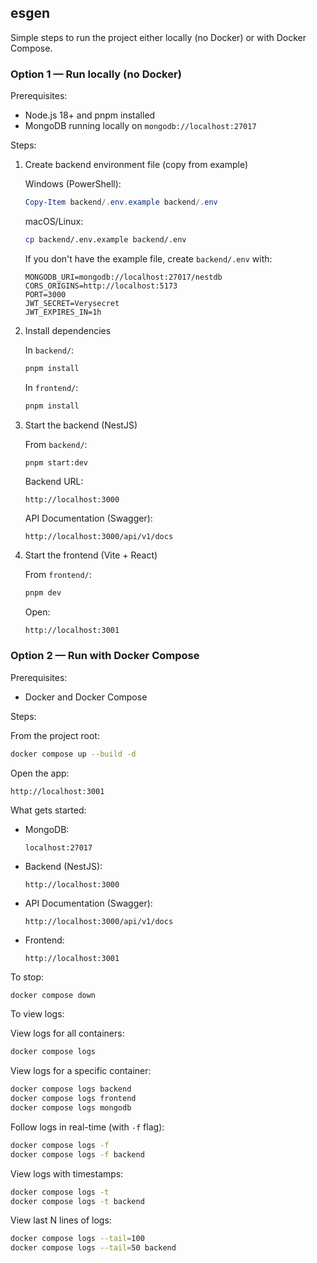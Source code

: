 ## esgen

Simple steps to run the project either locally (no Docker) or with Docker Compose.

### Option 1 — Run locally (no Docker)

Prerequisites:

- Node.js 18+ and pnpm installed
- MongoDB running locally on `mongodb://localhost:27017`

Steps:

1.  Create backend environment file (copy from example)

    Windows (PowerShell):

    ```powershell
    Copy-Item backend/.env.example backend/.env
    ```

    macOS/Linux:

    ```bash
    cp backend/.env.example backend/.env
    ```

    If you don't have the example file, create `backend/.env` with:

    ```
    MONGODB_URI=mongodb://localhost:27017/nestdb
    CORS_ORIGINS=http://localhost:5173
    PORT=3000
    JWT_SECRET=Verysecret
    JWT_EXPIRES_IN=1h
    ```

2.  Install dependencies

    In `backend/`:

    ```bash
    pnpm install
    ```

    In `frontend/`:

    ```bash
    pnpm install
    ```

3.  Start the backend (NestJS)

    From `backend/`:

    ```bash
    pnpm start:dev
    ```

    Backend URL:

    ```
    http://localhost:3000
    ```

    API Documentation (Swagger):

    ```
    http://localhost:3000/api/v1/docs
    ```

4.  Start the frontend (Vite + React)

    From `frontend/`:

    ```bash
    pnpm dev
    ```

    Open:

    ```
    http://localhost:3001
    ```

### Option 2 — Run with Docker Compose

Prerequisites:

- Docker and Docker Compose

Steps:

From the project root:

```bash
docker compose up --build -d
```

Open the app:

```
http://localhost:3001
```

What gets started:

- MongoDB:
  ```
  localhost:27017
  ```
- Backend (NestJS):
  ```
  http://localhost:3000
  ```
- API Documentation (Swagger):
  ```
  http://localhost:3000/api/v1/docs
  ```
- Frontend:
  ```
  http://localhost:3001
  ```

To stop:

```bash
docker compose down
```

To view logs:

View logs for all containers:

```bash
docker compose logs
```

View logs for a specific container:

```bash
docker compose logs backend
docker compose logs frontend
docker compose logs mongodb
```

Follow logs in real-time (with `-f` flag):

```bash
docker compose logs -f
docker compose logs -f backend
```

View logs with timestamps:

```bash
docker compose logs -t
docker compose logs -t backend
```

View last N lines of logs:

```bash
docker compose logs --tail=100
docker compose logs --tail=50 backend
```
